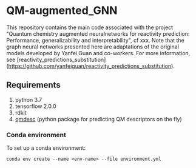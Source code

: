 # QM-augmented_GNN

This repository contains the main code associated with the project "Quantum chemistry augmented neuralnetworks for reactivity prediction: Performance, generalizability and interpretability", cf xxx. Note that the graph neural networks presented here are adaptations of the original models developed by Yanfei Guan and co-workers. For more information, see [reactivity_predictions_substitution] (https://github.com/yanfeiguan/reactivity_predictions_substitution).

## Requirements

1. python 3.7
2. tensorflow 2.0.0
3. rdkit
3. [qmdesc](https://github.com/yanfeiguan/chemprop-atom-bond) (python package for predicting QM descriptors on the fly)

### Conda environment
To set up a conda environment:
```
conda env create --name <env-name> --file environment.yml
```

